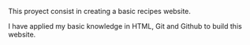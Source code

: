 This proyect consist in creating a basic recipes website.

I have applied my basic knowledge in HTML, Git and Github to
build this website.
